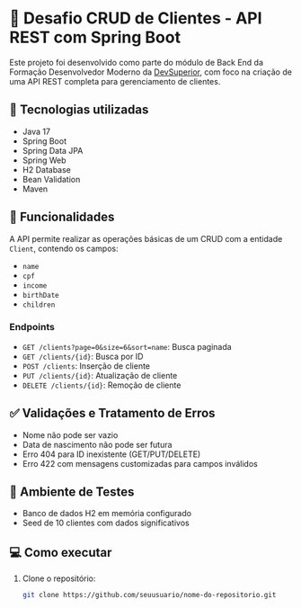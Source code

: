 # 🚀 Desafio CRUD de Clientes - API REST com Spring Boot

Este projeto foi desenvolvido como parte do módulo de Back End da Formação Desenvolvedor Moderno da [DevSuperior](https://devsuperior.com.br/), com foco na criação de uma API REST completa para gerenciamento de clientes.

## 🔧 Tecnologias utilizadas

- Java 17
- Spring Boot
- Spring Data JPA
- Spring Web
- H2 Database
- Bean Validation
- Maven

## 🧠 Funcionalidades

A API permite realizar as operações básicas de um CRUD com a entidade `Client`, contendo os campos:

- `name`
- `cpf`
- `income`
- `birthDate`
- `children`

### Endpoints

- `GET /clients?page=0&size=6&sort=name`: Busca paginada
- `GET /clients/{id}`: Busca por ID
- `POST /clients`: Inserção de cliente
- `PUT /clients/{id}`: Atualização de cliente
- `DELETE /clients/{id}`: Remoção de cliente

## ✅ Validações e Tratamento de Erros

- Nome não pode ser vazio
- Data de nascimento não pode ser futura
- Erro 404 para ID inexistente (GET/PUT/DELETE)
- Erro 422 com mensagens customizadas para campos inválidos

## 🧪 Ambiente de Testes

- Banco de dados H2 em memória configurado
- Seed de 10 clientes com dados significativos

## 💻 Como executar

1. Clone o repositório:
   ```bash
   git clone https://github.com/seuusuario/nome-do-repositorio.git
